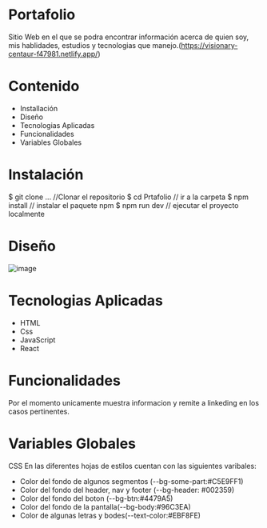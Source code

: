# Portafolio
Sitio Web en el que se podra encontrar información acerca de quien soy, mis hablidades, estudios y tecnologias que manejo.(https://visionary-centaur-f47981.netlify.app/)

# Contenido
* Installación
* Diseño
* Tecnologias Aplicadas
* Funcionalidades
* Variables Globales


# Instalación
$ git clone ... //Clonar el repositorio
$ cd Prtafolio   // ir a la carpeta
$ npm install       // instalar el paquete npm
$ npm run dev // ejecutar el proyecto localmente

# Diseño
![image](https://user-images.githubusercontent.com/117925498/209231377-3f0d6416-5529-4f70-b241-c19f7c0a02af.png)

# Tecnologias Aplicadas
* HTML
* Css
* JavaScript
* React

# Funcionalidades
Por el momento unicamente muestra informacion y remite a linkeding en los casos pertinentes.

# Variables Globales
CSS
En las diferentes hojas de estilos cuentan con las siguientes varibales:

* Color del fondo de algunos segmentos (--bg-some-part:#C5E9FF1)
* Color del fondo del header, nav y footer (--bg-header: #002359)
* Color del fondo del boton (--bg-btn:#4479A5)
* Color del fondo de la pantalla(--bg-body:#96C3EA)
* Color de algunas letras y bodes(--text-color:#EBF8FE)


